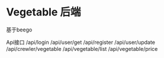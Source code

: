 # Vegetable 后端
基于beego
 
Api接口
/api/login
/api/user/get
/api/register
/api/user/update
/api/crewler/vegetable
/api/vegetable/list
/api/vegetable/price